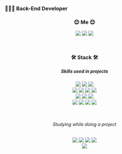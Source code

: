 ## <script> alert(“ Hi there, I'm Yu jin 👋 ”) </script>
### 💁🏻‍♀️ Back-End Developer

<h3 align="center"><b>😊 Me 😊 </b></h3>

<p align="center">
<a href="https://www.notion.so/script-alert-Yu-jin-Portfolio-script-eea5833b3db74a179c2011895fcf703c?pvs=4" target="_blank"><img src="https://img.shields.io/badge/notion-000000?style=flat-square&logo=notion&logoColor=white"/></a> 
<a href="https://velog.io/@colorful-stars" target="_blank"><img src="https://img.shields.io/badge/Velog-20c997?style=flat-square&logo=Vimeo&logoColor=white"/></a>
<a href="https://instagram.com/dazzle_ss?igshid=NTc4MTIwNjQ2YQ==" target="_blank"><img src="https://img.shields.io/badge/instagram-E4405F?style=flat-square&logo=instagram&logoColor=white"/></a>
</p>
<br>

<h3 align="center"><b>🛠️ Stack 🛠️ </b></h3>


  <h5 align="center">Skills used in projects</h5>
  
  <p align="center">
  <img src="https://img.shields.io/badge/html5-E34F26?style=for-the-badge&logo=html5&logoColor=white"> 
  <img src="https://img.shields.io/badge/css-1572B6?style=for-the-badge&logo=css3&logoColor=white"> 
  <img src="https://img.shields.io/badge/javascript-F7DF1E?style=for-the-badge&logo=javascript&logoColor=black">  
     <br>
  <img src="https://img.shields.io/badge/react-61DAFB?style=for-the-badge&logo=react&logoColor=black">
  <img src="https://img.shields.io/badge/Scss-CC6699?style=for-the-badge&logo=Scss3&logoColor=white"> 
  <img src="https://img.shields.io/badge/express-000000?style=for-the-badge&logo=express&logoColor=white">
  <img src="https://img.shields.io/badge/node.js-339933?style=for-the-badge&logo=Node.js&logoColor=white">  
   <br>
   
  <img src="https://img.shields.io/badge/socket.io-010101?style=for-the-badge&logo=socket.io&logoColor=white">
  <img src="https://img.shields.io/badge/mysql-4479A1?style=for-the-badge&logo=mysql&logoColor=white">
  <img src="https://img.shields.io/badge/amazonaws-232F3E?style=for-the-badge&logo=amazonaws&logoColor=white">
  <br> 
  
  <img src="https://img.shields.io/badge/github-181717?style=for-the-badge&logo=github&logoColor=white">
  <img src="https://img.shields.io/badge/gitlab-FC6D26?style=for-the-badge&logo=gitlab&logoColor=white">
  <img src="https://img.shields.io/badge/git-F05032?style=for-the-badge&logo=git&logoColor=white">
  <img src="https://img.shields.io/badge/slack-4A154B?style=for-the-badge&logo=slack&logoColor=white">
</p>

 <br>

 <h6 align="center">Studying while doing a project</h6>
  <p align="center">
 <img src="https://img.shields.io/badge/vue.js-4FC08D?style=for-the-badge&logo=vue.js&logoColor=white">
<img src="https://img.shields.io/badge/typescript-3178C6?style=for-the-badge&logo=typescript&logoColor=white">
<img src="https://img.shields.io/badge/nuxt.js-00DC82?style=for-the-badge&logo=nuxt.js&logoColor=white">
<img src="https://img.shields.io/badge/nestjs-E0234E?style=for-the-badge&logo=nestjs&logoColor=white">

 <br>   
<img src="https://img.shields.io/badge/typeform-262627?style=for-the-badge&logo=typeform&logoColor=white">

    
  <br>
  
</p>

 <br>


<!--
**8566uyu/8566uyu** is a ✨ _special_ ✨ repository because its `README.md` (this file) appears on your GitHub profile.

Here are some ideas to get you started:

- 🔭 I’m currently working on ...
- 🌱 I’m currently learning ...
- 👯 I’m looking to collaborate on ...
- 🤔 I’m looking for help with ...
- 💬 Ask me about ...
- 📫 How to reach me: ...
- 😄 Pronouns: ...
- ⚡ Fun fact: ...
-->
